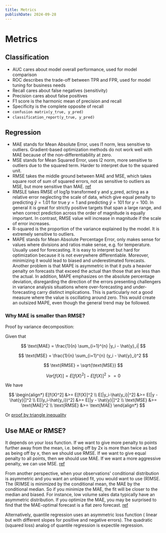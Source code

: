 ```yaml
---
title: Metrics
publishDate: 2024-09-28
---
```


# Metrics

## Classification

- AUC cares about model overall performance, used for model comparison
- ROC describes the trade-off between TPR and FPR, used for model tuning for business needs
- Recall cares about false negatives (sensitivity)
- Precision cares about false positives
- F1 score is the harmonic mean of precision and recall
- Specificity is the complete opposite of recall
- `confusion matrix(y_true, y_pred)`
- `classification_report(y_true, y_pred)`

## Regression

- MAE stands for Mean Absolute Error, uses l1 norm, less sensitive to outliers. Gradient-based optimization methods do not work well with MAE because of the non-differentiability at zero.
- MSE stands for Mean Squared Error, uses l2 norm, more sensitive to outliers due to the squared term. Harder to interpret due to the squared unit.
- RMSE takes the middle ground between MAE and MSE, which takes square root of sum of squared errors, not as sensitive to outliers as MSE, but more sensitive than MAE. [ref](https://gmd.copernicus.org/articles/15/5481/2022/)
- RMSLE takes RMSE of log1p transformed y and y_pred, acting as a relative error neglecting the scale of data, which give equal penalty to predicting $\hat{y} =1.01$ for true $y=1$ and predicting $\hat{y}=101$ for $y=100$. In general it is great for strictly positive targets that span a large range, and when correct prediction across the order of magnitude is equally important. In contrast, RMSE value will increase in magnitude if the scale of error increases.
- R-squared is the proportion of the variance explained by the model. It is extremely sensitive to outliers.
- MAPE stands for Mean Absolute Percentage Error, only makes sense for values where divisions and ratios make sense, e.g. for temperature. Usually used for forecasting. It is easy to interpret but hard for optimization because it is not everywhere differentiable. Moreover, minimizing it would lead to biased and underestimated forecasts. Another problem is that MAPE is asymmetric in that it puts a heavier penalty on forecasts that exceed the actual than those that are less than the actual. In addition, MAPE emphasizes on the absolute percentage deviation, disregarding the direction of the errors presenting challengers in variance analysis situations where over-forecasting and under-forecasting carry distinct implications. This is particularly not a good measure where the value is oscillating around zero. This would create an outsized MAPE, even though the general trend may be followed.

### Why MAE is smaller than RMSE?

Proof by variance decomposition:

Given that

$$
\text{MAE} = \frac{1}{n} \sum_{i=1}^{n} |y_i - \hat{y}_i|
$$

$$
\text{MSE} = \frac{1}{n} \sum_{i=1}^{n} (y_i - \hat{y}_i)^2
$$

$$
\text{RMSE} = \sqrt{\text{MSE}}
$$

$$
Var[f(X)] = E[f(X)^2] - E[f(X)]^2 >= 0
$$

We have

$$
\begin{align*}
E[f(X)^2] &>= E[f(X)]^2 \\
E[|y_i-\hat{y_i}|^2] &>= E[|y - \hat{y}|]^2  \\
E[(y_i-\hat{y_i})^2] &>= E[|y - \hat{y}|]^2  \\
\text{MSE} &>= \text{MAE}^2 \\
\text{RMSE} &>= \text{MAE}
\end{align*}
$$

Or [proof by triangle inequality](https://stats.stackexchange.com/a/466209)

## Use MAE or RMSE?

It depends on your loss function. If we want to give more penalty to points further away from the mean, i.e. being off by 2x is more than twice as bad as being off by x, then we should use RMSE. If we want to give equal penalty to all points, then we should use MAE. If we want a more aggressive penalty, we can use MSE. [ref](https://stats.stackexchange.com/a/48268)

From another perspective, when your observations' conditional distribution is asymmetric and you want an unbiased fit, you would want to use (R)MSE. The (R)MSE is minimized by the conditional mean, the MAE by the conditional median. So if you minimize the MAE, the fit will be closer to the median and biased. For instance, low volume sales data typically have an asymmetric distribution. If you optimize the MAE, you may be surprised to find that the MAE-optimal forecast is a flat zero forecast. [ref](https://stats.stackexchange.com/a/210857)

Alternatively, quantile regression uses an asymmetric loss function ( linear but with different slopes for positive and negative errors). The quadratic (squared loss) analog of quantile regression is expectile regression.
